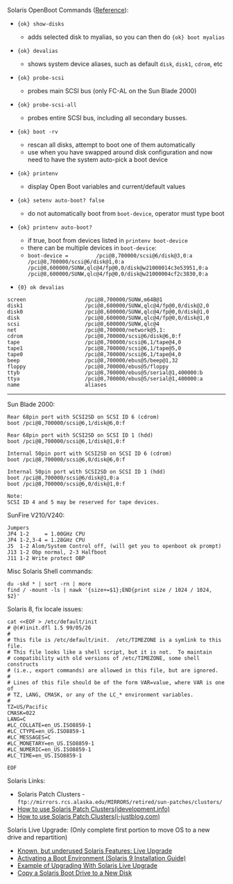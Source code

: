 Solaris OpenBoot Commands ([Reference](http://irtfweb.ifa.hawaii.edu/~spex/computers/spex1/techdocs/1201-hilodog/SunOBP_Quick_Ref.pdf)):

- `{ok} show-disks`
  + adds selected disk to myalias, so you can then do `{ok} boot myalias`
- `{ok} devalias`
  + shows system device aliases, such as default `disk`, `disk1`, `cdrom`, etc
- `{ok} probe-scsi`
  + probes main SCSI bus (only FC-AL on the Sun Blade 2000)
- `{ok} probe-scsi-all`
  + probes entire SCSI bus, including all secondary busses.
- `{ok} boot -rv`
  + rescan all disks, attempt to boot one of them automatically
  + use when you have swapped around disk configuration and now need to have the system auto-pick a boot device
- `{ok} printenv`
  + display Open Boot variables and current/default values
- `{ok} setenv auto-boot? false`
  + do not automatically boot from `boot-device`, operator must type boot
- `{ok} printenv auto-boot?`
  + if true, boot from devices listed in `printenv boot-device`
  + there can be multiple devices in `boot-device`:
   - `boot-device =         /pci@8,700000/scsi@6/disk@3,0:a /pci@8,700000/scsi@6/disk@1,0:a /pci@8,600000/SUNW,qlc@4/fp@0,0/disk@w21000014c3e53951,0:a /pci@8,600000/SUNW,qlc@4/fp@0,0/disk@w21000004cf2c3830,0:a`

- `{0} ok devalias`

```
screen                   /pci@8,700000/SUNW,m64B@1
disk1                    /pci@8,600000/SUNW,qlc@4/fp@0,0/disk@2,0
disk0                    /pci@8,600000/SUNW,qlc@4/fp@0,0/disk@1,0
disk                     /pci@8,600000/SUNW,qlc@4/fp@0,0/disk@1,0
scsi                     /pci@8,600000/SUNW,qlc@4
net                      /pci@8,700000/network@5,1:
cdrom                    /pci@8,700000/scsi@6/disk@6,0:f
tape                     /pci@8,700000/scsi@6,1/tape@4,0
tape1                    /pci@8,700000/scsi@6,1/tape@5,0
tape0                    /pci@8,700000/scsi@6,1/tape@4,0
beep                     /pci@8,700000/ebus@5/beep@1,32
floppy                   /pci@8,700000/ebus@5/floppy
ttyb                     /pci@8,700000/ebus@5/serial@1,400000:b
ttya                     /pci@8,700000/ebus@5/serial@1,400000:a
name                     aliases
```


-------------------

Sun Blade 2000:
```
Rear 68pin port with SCSI2SD on SCSI ID 6 (cdrom)
boot /pci@8,700000/scsi@6,1/disk@6,0:f

Rear 68pin port with SCSI2SD on SCSI ID 1 (hdd)
boot /pci@8,700000/scsi@6,1/disk@1,0:f

Internal 50pin port with SCSI2SD on SCSI ID 6 (cdrom)
boot /pci@8,700000/scsi@6,0/disk@6,0:f

Internal 50pin port with SCSI2SD on SCSI ID 1 (hdd)
boot /pci@8,700000/scsi@6/disk@1,0:a
boot /pci@8,700000/scsi@6,0/disk@1,0:f

Note:
SCSI ID 4 and 5 may be reserved for tape devices.
```


SunFire V210/V240:
```
Jumpers
JP4 1-2     = 1.00GHz CPU
JP4 1-2,3-4 = 1.28GHz CPU
J5  1-2 Alom/System Control off, (will get you to openboot ok prompt)
J13 1-2 Obp normal, 2-3 Halfboot
J11 1-2 Write protect OBP
```

Misc Solaris Shell commands:
```
du -skd * | sort -rn | more
find / -mount -ls | nawk '{size+=$1};END{print size / 1024 / 1024, $2}'
```

Solaris 8, fix locale issues:
```
cat <<EOF > /etc/default/init
# @(#)init.dfl 1.5 99/05/26
#
# This file is /etc/default/init.  /etc/TIMEZONE is a symlink to this file.
# This file looks like a shell script, but it is not.  To maintain
# compatibility with old versions of /etc/TIMEZONE, some shell constructs
# (i.e., export commands) are allowed in this file, but are ignored.
#
# Lines of this file should be of the form VAR=value, where VAR is one of
# TZ, LANG, CMASK, or any of the LC_* environment variables.
#
TZ=US/Pacific
CMASK=022
LANG=C
#LC_COLLATE=en_US.ISO8859-1
#LC_CTYPE=en_US.ISO8859-1
#LC_MESSAGES=C
#LC_MONETARY=en_US.ISO8859-1
#LC_NUMERIC=en_US.ISO8859-1
#LC_TIME=en_US.ISO8859-1

EOF
```


Solaris Links:
- Solaris Patch Clusters - `ftp://mirrors.rcs.alaska.edu/MIRRORS/retired/sun-patches/clusters/`
- [How to use Solaris Patch Clusters(idevelopment.info)](http://www.idevelopment.info/data/Unix/Solaris/SOLARIS_Patching_Solaris_2.8.shtml)
- [How to use Solaris Patch Clusters(i-justblog.com)](http://www.i-justblog.com/2009/02/solaris-recommended-patch-clusters.html)


Solaris Live Upgrade: (Only complete first portion to move OS to a new drive and repartition)
- [Known, but underused Solaris Features: Live Upgrade](http://www.c0t0d0s0.org/archives/4102-Known,-but-underused-Solaris-Features-Live-Upgrade.html)
- [Activating a Boot Environment (Solaris 9 Installation Guide)](https://docs.oracle.com/cd/E19683-01/816-7171/6md6pohs3/index.html)
- [Example of Upgrading With Solaris Live Upgrade](https://docs.oracle.com/cd/E18752_01/html/821-1910/luexample-100.html)
- [Copy a Solaris Boot Drive to a New Disk](https://web.archive.org/web/20161030144345/http://spiralbound.net/blog/2005/05/10/how-to-copy-a-solaris-boot-drive-to-a-disk-with-a-different-partition-layout/)
